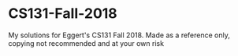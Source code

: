 # CS131-Fall-2018
My solutions for Eggert's CS131 Fall 2018. Made as a reference only, copying not recommended and at your own risk
